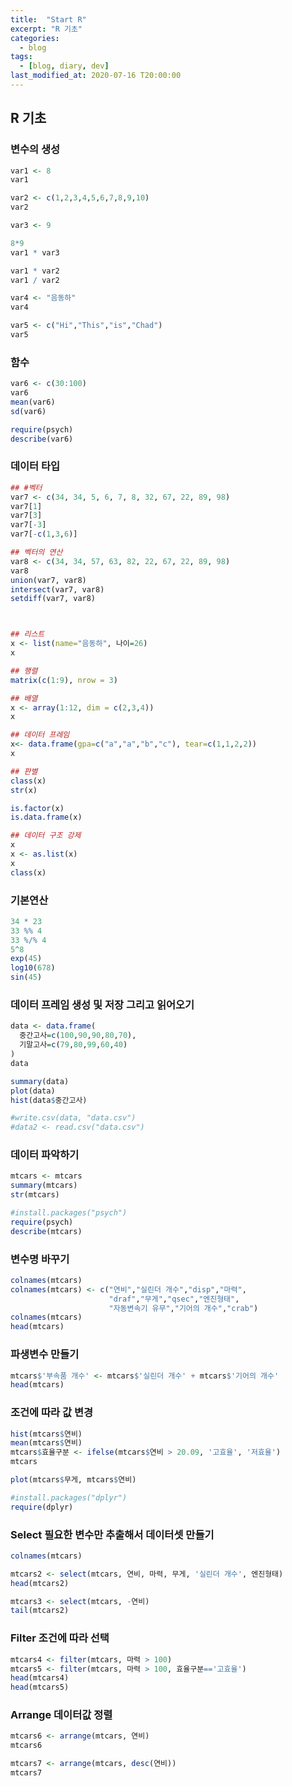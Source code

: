 ```yaml
---
title:  "Start R"
excerpt: "R 기초"
categories:
  - blog
tags:
  - [blog, diary, dev]
last_modified_at: 2020-07-16 T20:00:00
---
```


## R 기초

### 변수의 생성
```r
var1 <- 8
var1

var2 <- c(1,2,3,4,5,6,7,8,9,10)
var2

var3 <- 9

8*9
var1 * var3

var1 * var2
var1 / var2

var4 <- "음동하"
var4

var5 <- c("Hi","This","is","Chad")
var5
```

### 함수
```r
var6 <- c(30:100)
var6
mean(var6)
sd(var6)

require(psych)
describe(var6)
```


### 데이터 타입
```r
## #벡터
var7 <- c(34, 34, 5, 6, 7, 8, 32, 67, 22, 89, 98)
var7[1]
var7[3]
var7[-3]
var7[-c(1,3,6)]

## 벡터의 연산
var8 <- c(34, 34, 57, 63, 82, 22, 67, 22, 89, 98)
var8
union(var7, var8)
intersect(var7, var8)
setdiff(var7, var8)



## 리스트
x <- list(name="음동하", 나이=26)
x

## 행렬
matrix(c(1:9), nrow = 3)

## 배열
x <- array(1:12, dim = c(2,3,4))
x

## 데이터 프레임
x<- data.frame(gpa=c("a","a","b","c"), tear=c(1,1,2,2))
x

## 판별
class(x)
str(x)

is.factor(x)
is.data.frame(x)

## 데이터 구조 강제
x
x <- as.list(x)
x
class(x)
```


### 기본연산
```r
34 * 23
33 %% 4
33 %/% 4
5^8
exp(45)
log10(678)
sin(45)
```


### 데이터 프레임 생성 및 저장 그리고 읽어오기
```r
data <- data.frame(
  중간고사=c(100,90,90,80,70),
  기말고사=c(79,80,99,60,40)
)
data

summary(data)
plot(data)
hist(data$중간고사)

#write.csv(data, "data.csv")
#data2 <- read.csv("data.csv")
```

### 데이터 파악하기
```r
mtcars <- mtcars
summary(mtcars)
str(mtcars)

#install.packages("psych")
require(psych)
describe(mtcars)
```

### 변수명 바꾸기
```r
colnames(mtcars)
colnames(mtcars) <- c("연비","실린더 개수","disp","마력",
                      "draf","무게","qsec","엔진형태",
                      "자동변속기 유무","기어의 개수","crab")
colnames(mtcars)
head(mtcars)
```

### 파생변수 만들기
```r
mtcars$'부속품 개수' <- mtcars$'실린더 개수' + mtcars$'기어의 개수'
head(mtcars)
```


### 조건에 따라 값 변경
```r
hist(mtcars$연비)
mean(mtcars$연비)
mtcars$효율구분 <- ifelse(mtcars$연비 > 20.09, '고효율', '저효율')
mtcars

plot(mtcars$무게, mtcars$연비)

#install.packages("dplyr")
require(dplyr)

```


### Select 필요한 변수만 추출해서 데이터셋 만들기
```r
colnames(mtcars)

mtcars2 <- select(mtcars, 연비, 마력, 무게, '실린더 개수', 엔진형태)
head(mtcars2)

mtcars3 <- select(mtcars, -연비)
tail(mtcars2)

```


### Filter 조건에 따라 선택
```r
mtcars4 <- filter(mtcars, 마력 > 100)
mtcars5 <- filter(mtcars, 마력 > 100, 효율구분=='고효율')
head(mtcars4)
head(mtcars5)
```


### Arrange 데이터값 정렬
```r
mtcars6 <- arrange(mtcars, 연비)
mtcars6

mtcars7 <- arrange(mtcars, desc(연비))
mtcars7
```
